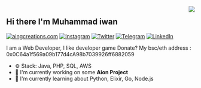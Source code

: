 <img align="right" src="https://github-readme-stats.vercel.app/api?username=AingCreation&show_icons=true"> 

## Hi there I'm Muhammad iwan

[![aingcreations.com](https://img.shields.io/static/v1?label=Website&message=%20&logo=Ruby&style=flat-square&logoColor=white)](https://AingCreation.github.io)
[![Instagram](https://img.shields.io/static/v1?label=Instagram&message=%20&logo=Instagram&style=flat-square&logoColor=red)](https://www.instagram.com/muhammad_iwan542/)
[![Twitter](https://img.shields.io/static/v1?label=Twitter&message=%20&logo=Twitter&style=flat-square&logoColor=blue)](https://twitter.com/ione542)
[![Telegram](https://img.shields.io/static/v1?label=Telegram&message=%20&logo=Telegram&style=flat-square&logoColor=blue)](https://t.me/iwan542)
[![LinkedIn](https://img.shields.io/static/v1?label=LinkedIn&message=%20&logo=LinkedIn&style=flat-square&logoColor=blue)](https://www.linkedin.com/in/iwan542/)

I am a Web Developer, I like developer game
Donate? My bsc/eth address : 0x0C64a1f569a09b177d4cA98b7039926ff6882059
- ⚙️ Stack: Java, PHP, SQL, AWS
- 🏢 I'm currently working on some **Aion Project**
- 🌱 I'm currently learning about Python, Elixir, Go, Node.js
